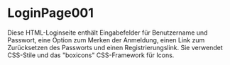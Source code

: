 # LoginPage001
Diese HTML-Loginseite enthält Eingabefelder für Benutzername und Passwort, eine Option zum Merken der Anmeldung, einen Link zum Zurücksetzen des Passworts und einen Registrierungslink. Sie verwendet CSS-Stile und das "boxicons" CSS-Framework für Icons.
